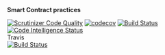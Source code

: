 <b>Smart Contract practices</b>

[![Scrutinizer Code Quality](https://scrutinizer-ci.com/g/thanhnguyennguyen/smart-contract-practice/badges/quality-score.png?b=master)](https://scrutinizer-ci.com/g/thanhnguyennguyen/smart-contract-practice/?branch=master)
[![codecov](https://codecov.io/gh/thanhnguyennguyen/smart-contract-practice/branch/master/graph/badge.svg)](https://codecov.io/gh/thanhnguyennguyen/smart-contract-practice)
[![Build Status](https://scrutinizer-ci.com/g/thanhnguyennguyen/smart-contract-practice/badges/build.png?b=master)](https://scrutinizer-ci.com/g/thanhnguyennguyen/smart-contract-practice/build-status/master)
[![Code Intelligence Status](https://scrutinizer-ci.com/g/thanhnguyennguyen/smart-contract-practice/badges/code-intelligence.svg?b=master)](https://scrutinizer-ci.com/code-intelligence)
<br/>
Travis <br/>
[![Build Status](https://travis-ci.com/thanhnguyennguyen/smart-contract-practice.svg?branch=master)](https://travis-ci.com/thanhnguyennguyen/smart-contract-practice)
